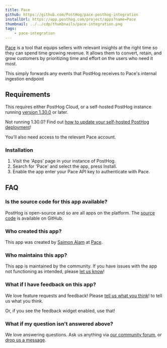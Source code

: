 ```yaml
---
title: Pace
github: https://github.com/PostHog/pace-posthog-integration
installUrl: https://app.posthog.com/project/apps?name=Pace
thumbnail: ../../cdp/thumbnails/pace-integration.png
tags:
    - pace-integration
---
```


[Pace](https://www.paceapp.com/) is a tool that equips sellers with relevant insights at the right time so they can spend time growing revenue. It allows them to convert, retain, and grow customers by prioritizing time and effort on the users who need it most.

This simply forwards any events that PostHog receives to Pace's internal ingestion endpoint

## Requirements

This requires either PostHog Cloud, or a self-hosted PostHog instance running [version 1.30.0](https://posthog.com/blog/the-posthog-array-1-30-0) or later.

Not running 1.30.0? Find out [how to update your self-hosted PostHog deployment](https://posthog.com/docs/runbook/upgrading-posthog)!

You'll also need access to the relevant Pace account.

### Installation

1. Visit the 'Apps' page in your instance of PostHog.
2. Search for 'Pace' and select the app, press Install.
3. Enable the app enter your Pace API key to authenticate with Pace.

## FAQ

### Is the source code for this app available?

PostHog is open-source and so are all apps on the platform. The [source code](https://github.com/PostHog/pace-posthog-integration) is available on GitHub.

### Who created this app?

This app was created by [Saimon Alam](https://github.com/SaimonAlam15) at [Pace](https://www.paceapp.com/). 

### Who maintains this app?

This app is maintained by the community. If you have issues with the app not functioning as intended, please [let us know](http://app.posthog.com/home#supportModal)!

### What if I have feedback on this app?

We love feature requests and feedback! Please [tell us what you think](http://app.posthog.com/home#supportModal)! to tell us what you think.

Or, if you see the feedback widget enabled, use that!

### What if my question isn't answered above?

We love answering questions. Ask us anything via [our community forum](/questions), or [drop us a message](http://app.posthog.com/home#supportModal). 
